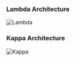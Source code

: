 ### Lambda Architecture

![Lambda](https://www.ericsson.com/research-blog/wp-content/uploads/2015/11/LambdaKappa1_1.png)

### Kappa Architecture

![Kappa](https://www.ericsson.com/research-blog/wp-content/uploads/2015/11/LambdaKappa1_2.png)
